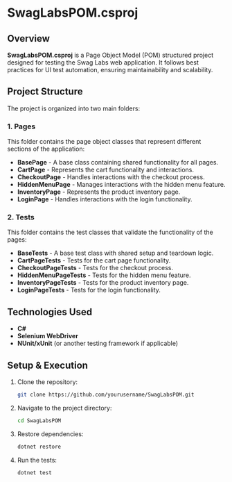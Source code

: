 # SwagLabsPOM.csproj

## Overview
**SwagLabsPOM.csproj** is a Page Object Model (POM) structured project designed for testing the Swag Labs web application. It follows best practices for UI test automation, ensuring maintainability and scalability.

## Project Structure
The project is organized into two main folders:

### 1. **Pages**
This folder contains the page object classes that represent different sections of the application:
- **BasePage** - A base class containing shared functionality for all pages.
- **CartPage** - Represents the cart functionality and interactions.
- **CheckoutPage** - Handles interactions with the checkout process.
- **HiddenMenuPage** - Manages interactions with the hidden menu feature.
- **InventoryPage** - Represents the product inventory page.
- **LoginPage** - Handles interactions with the login functionality.

### 2. **Tests**
This folder contains the test classes that validate the functionality of the pages:
- **BaseTests** - A base test class with shared setup and teardown logic.
- **CartPageTests** - Tests for the cart page functionality.
- **CheckoutPageTests** - Tests for the checkout process.
- **HiddenMenuPageTests** - Tests for the hidden menu feature.
- **InventoryPageTests** - Tests for the product inventory page.
- **LoginPageTests** - Tests for the login functionality.

## Technologies Used
- **C#**
- **Selenium WebDriver**
- **NUnit/xUnit** (or another testing framework if applicable)

## Setup & Execution
1. Clone the repository:
   ```sh
   git clone https://github.com/yourusername/SwagLabsPOM.git
   ```
2. Navigate to the project directory:
   ```sh
   cd SwagLabsPOM
   ```
3. Restore dependencies:
   ```sh
   dotnet restore
   ```
4. Run the tests:
   ```sh
   dotnet test
   ```
